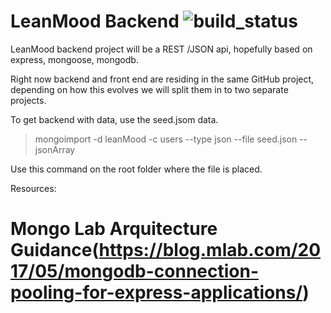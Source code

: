 # LeanMood Backend ![build_status](https://travis-ci.org/Lemoncode/LeanMoodBackend.svg?branch=master)

LeanMood backend project will be a REST /JSON api, hopefully based on express, mongoose, mongodb.

Right now backend and front end are residing in the same GitHub project, depending on how this evolves we will split them in to two separate projects.


To get backend with data, use the seed.jsom data.

>mongoimport -d leanMood -c users --type json --file seed.json --jsonArray

Use this command on the root folder where the file is placed.

Resources:
# Mongo Lab Arquitecture Guidance(https://blog.mlab.com/2017/05/mongodb-connection-pooling-for-express-applications/) 